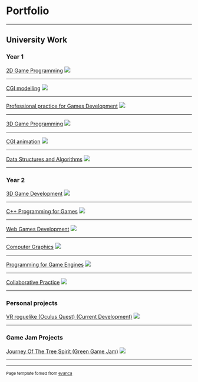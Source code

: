 # Portfolio

---

## University Work
### Year 1
[2D Game Programming](uniProjects/YearOne/2DGamesProgramming)
<img src="images/UniWork/YearOne/2DBoatPreview.jpg?raw=true"/>

---
[CGI modelling](uniProjects/YearOne/CGIModelling)
<img src="images/UniWork/YearOne/3DModellingPreview.jpg?raw=true"/>


---
[Professional practice for Games Development](uniProjects/YearOne/ProfessionalPracticeForGamesDevelopment)
<img src="images/UniWork/YearOne/PPFGDPreview.png?raw=true"/>


---
[3D Game Programming](uniProjects/YearOne/3DGamesProgramming)
<img src="images/UniWork/YearOne/3DGamePreview.png?raw=true"/>

---
[CGI animation](uniProjects/YearOne/CGIAnimation)
<img src="images/UniWork/YearOne/CGIAnimationPreview.jpg?raw=true"/>


---
[Data Structures and Algorithms](uniProjects/YearOne/DataStructuresAndAlgorithms)
<img src="images/UniWork/YearOne/3DModellingPreview.jpg?raw=true"/>


---
### Year 2
[3D Game Development](uniProjects/YearTwo/3DGameDev)
<img src="images/2DBoatPreview.jpg?raw=true"/>

---
[C++ Programming for Games](uniProjects/YearTwo/CPPForGames)
<img src="images/3DModellingPreview.jpg?raw=true"/>


---
[Web Games Development](uniProjects/YearTwo/WebGames)
<img src="images/3DModellingPreview.jpg?raw=true"/>


---
[Computer Graphics](uniProjects/YearTwo/ComputerGraphics)
<img src="images/2DBoatPreview.jpg?raw=true"/>

---
[Programming for Game Engines](uniProjects/YearTwo/ProgrammingForGameEngines)
<img src="images/3DModellingPreview.jpg?raw=true"/>


---
[Collaborative Practice](uniProjects/YearTwo/CollaborativePractice)
<img src="images/3DModellingPreview.jpg?raw=true"/>


---

### Personal projects

[VR roguelike (Oculus Quest) (Current Development)](https://jamesphilipprice.github.io/VRPersonalProject/)
<img src="images/VRProject_roguelikePreview.png?raw=true"/>

---

### Game Jam Projects

[Journey Of The Tree Spirit (Green Game Jam)](https://sebboscruff.itch.io/journey-of-the-tree-spirit)
<img src="images/GreenJam.jpg?raw=true"/>

---


---
<p style="font-size:11px">Page template forked from <a href="https://github.com/evanca/quick-portfolio">evanca</a></p>
<!-- Remove above link if you don't want to attibute -->
